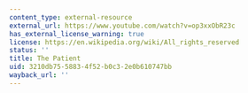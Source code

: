 ```yaml
---
content_type: external-resource
external_url: https://www.youtube.com/watch?v=op3xxObR23c
has_external_license_warning: true
license: https://en.wikipedia.org/wiki/All_rights_reserved
status: ''
title: The Patient
uid: 3210db75-5883-4f52-b0c3-2e0b610747bb
wayback_url: ''
---
```

